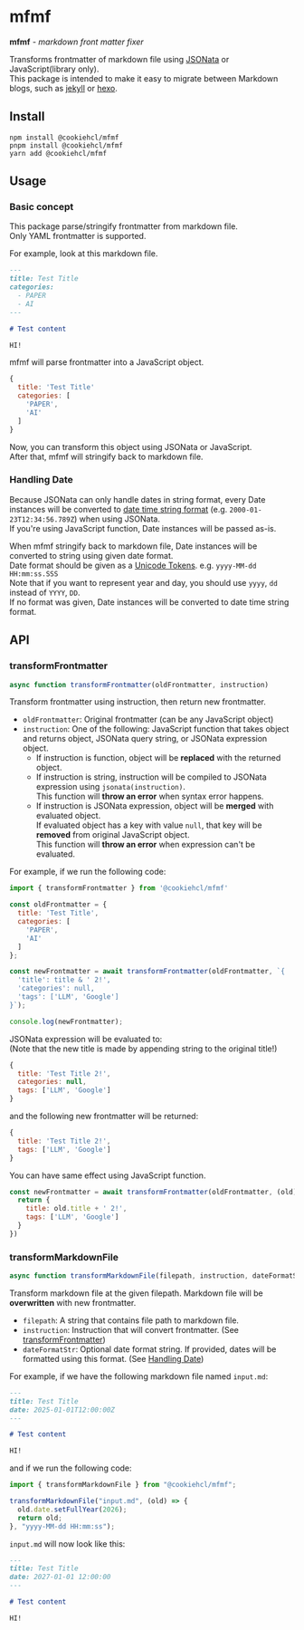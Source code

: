 # mfmf

**mfmf** - *markdown front matter fixer*

Transforms frontmatter of markdown file using [JSONata](https://docs.jsonata.org/overview.html) or JavaScript(library only).  
This package is intended to make it easy to migrate between Markdown blogs, such as [jekyll](https://jekyllrb.com/) or [hexo](https://hexo.io/docs/).

## Install

```
npm install @cookiehcl/mfmf
pnpm install @cookiehcl/mfmf
yarn add @cookiehcl/mfmf
```

## Usage

### Basic concept

This package parse/stringify frontmatter from markdown file.  
Only YAML frontmatter is supported.

For example, look at this markdown file.

```md
---
title: Test Title
categories:
  - PAPER
  - AI
---

# Test content

HI!
```

mfmf will parse frontmatter into a JavaScript object.

```javascript
{
  title: 'Test Title'
  categories: [
    'PAPER',
    'AI'
  ]
}
```

Now, you can transform this object using JSONata or JavaScript.  
After that, mfmf will stringify back to markdown file.

### Handling Date

Because JSONata can only handle dates in string format, every Date instances will be converted to [date time string format](https://developer.mozilla.org/en-US/docs/Web/JavaScript/Reference/Global_Objects/Date#date_time_string_format) (e.g. `2000-01-23T12:34:56.789Z`) when using JSONata.  
If you're using JavaScript function, Date instances will be passed as-is.

When mfmf stringify back to markdown file, Date instances will be converted to string using given date format.  
Date format should be given as a [Unicode Tokens](https://date-fns.org/v4.1.0/docs/format). e.g. `yyyy-MM-dd HH:mm:ss.SSS`  
Note that if you want to represent year and day, you should use `yyyy`, `dd` instead of `YYYY`, `DD`.  
If no format was given, Date instances will be converted to date time string format.

## API

### transformFrontmatter

```typescript
async function transformFrontmatter(oldFrontmatter, instruction)
```

Transform frontmatter using instruction, then return new frontmatter.

- `oldFrontmatter`: Original frontmatter (can be any JavaScript object)
- `instruction`: One of the following: JavaScript function that takes object and returns object, JSONata query string, or JSONata expression object.
  - If instruction is function, object will be **replaced** with the returned object.
  - If instruction is string, instruction will be compiled to JSONata expression using `jsonata(instruction)`.  
    This function will **throw an error** when syntax error happens.
  - If instruction is JSONata expression, object will be **merged** with evaluated object.  
    If evaluated object has a key with value `null`, that key will be **removed** from original JavaScript object.  
    This function will **throw an error** when expression can't be evaluated.

For example, if we run the following code:

```javascript
import { transformFrontmatter } from '@cookiehcl/mfmf'

const oldFrontmatter = {
  title: 'Test Title',
  categories: [
    'PAPER',
    'AI'
  ]
};

const newFrontmatter = await transformFrontmatter(oldFrontmatter, `{
  'title': title & ' 2!',
  'categories': null,
  'tags': ['LLM', 'Google']
}`);

console.log(newFrontmatter);
```

JSONata expression will be evaluated to:  
(Note that the new title is made by appending string to the original title!)

```javascript
{
  title: 'Test Title 2!',
  categories: null,
  tags: ['LLM', 'Google']
}
```

and the following new frontmatter will be returned:

```javascript
{
  title: 'Test Title 2!',
  tags: ['LLM', 'Google']
}
```

You can have same effect using JavaScript function.

```javascript
const newFrontmatter = await transformFrontmatter(oldFrontmatter, (old) => {
  return {
    title: old.title + ' 2!',
    tags: ['LLM', 'Google']
  }
})
```

### transformMarkdownFile

```typescript
async function transformMarkdownFile(filepath, instruction, dateFormatStr?)
```

Transform markdown file at the given filepath. Markdown file will be **overwritten** with new frontmatter.

- `filepath`: A string that contains file path to markdown file.
- `instruction`: Instruction that will convert frontmatter. (See [transformFrontmatter](#transformfrontmatter))
- `dateFormatStr`: Optional date format string. If provided, dates will be formatted using this format. (See [Handling Date](#handling-date))

For example, if we have the following markdown file named `input.md`:

```markdown
---
title: Test Title
date: 2025-01-01T12:00:00Z
---

# Test content

HI!
```

and if we run the following code:

```javascript
import { transformMarkdownFile } from "@cookiehcl/mfmf";

transformMarkdownFile("input.md", (old) => {
  old.date.setFullYear(2026);
  return old;
}, "yyyy-MM-dd HH:mm:ss");
```

`input.md` will now look like this:

```markdown
---
title: Test Title
date: 2027-01-01 12:00:00
---

# Test content

HI!
```
